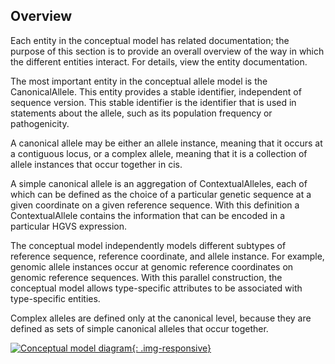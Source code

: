 Overview
---------

Each entity in the conceptual model has related documentation; the purpose of this section is to provide an overall overview of the way in which the different entities interact.  For details, view the entity documentation.

The most important entity in the conceptual allele model is the CanonicalAllele.  This entity provides a stable identifier, independent of sequence version.  This stable identifier is the identifier that is used in statements about the allele, such as its population frequency or pathogenicity.  

A canonical allele may be either an allele instance, meaning that it occurs at a contiguous locus, or a complex allele, meaning that it is a collection of allele instances that occur together in cis.

A simple canonical allele is an aggregation of ContextualAlleles, each of which can be defined as the choice of a particular genetic sequence at a given coordinate on a given reference sequence.   With this definition a ContextualAllele contains the information that can be encoded in a particular HGVS expression.  

The conceptual model independently models different subtypes of reference sequence, reference coordinate, and allele instance.  For example, genomic allele instances occur at genomic reference coordinates on genomic reference sequences. With this parallel construction, the conceptual model allows type-specific attributes to be associated with type-specific entities.

Complex alleles are defined only at the canonical level, because they are defined as sets of simple canonical alleles that occur together.


[![Conceptual model diagram](/images/AlleleConceptual.svg){: .img-responsive}](/images/AlleleConceptual.svg)
